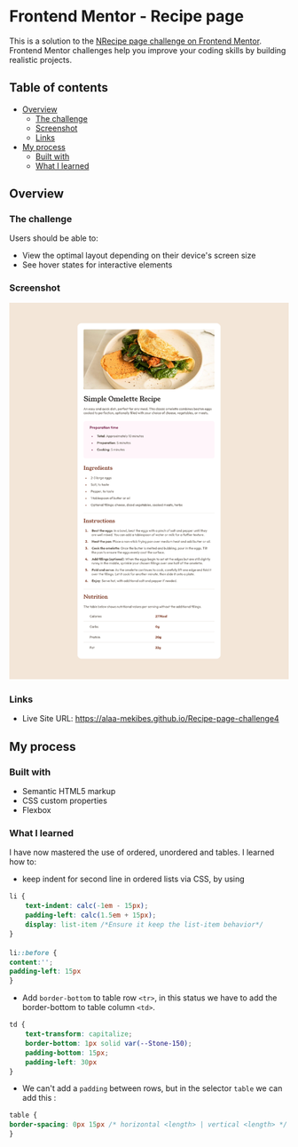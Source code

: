 # Frontend Mentor - Recipe page

This is a solution to the [NRecipe page challenge on Frontend Mentor](https://www.frontendmentor.io/challenges/recipe-page-KiTsR8QQKm). Frontend Mentor challenges help you improve your coding skills by building realistic projects. 

## Table of contents

- [Overview](#overview)
  - [The challenge](#the-challenge)
  - [Screenshot](#screenshot)
  - [Links](#links)
- [My process](#my-process)
  - [Built with](#built-with)
  - [What I learned](#what-i-learned)

## Overview

### The challenge

Users should be able to:

- View the optimal layout depending on their device's screen size
- See hover states for interactive elements

### Screenshot

![](./Screenshot.png)

### Links

- Live Site URL: https://alaa-mekibes.github.io/Recipe-page-challenge4

## My process

### Built with

- Semantic HTML5 markup
- CSS custom properties
- Flexbox

### What I learned

I have now mastered the use of ordered, unordered and tables. I learned how to:
- keep indent for second line in ordered lists via CSS, by using

```css
li {
    text-indent: calc(-1em - 15px);
    padding-left: calc(1.5em + 15px);
    display: list-item /*Ensure it keep the list-item behavior*/
}

li::before {
content:'';
padding-left: 15px
}
```

- Add `border-bottom` to table row `<tr>`, in this status we have to add the border-bottom to table column `<td>`.

```css
td {
    text-transform: capitalize;
    border-bottom: 1px solid var(--Stone-150);
    padding-bottom: 15px;
    padding-left: 30px 
}
```

- We can't add a `padding` between rows, but in the selector `table` we can add this :
```css
table {
border-spacing: 0px 15px /* horizontal <length> | vertical <length> */
}
```
